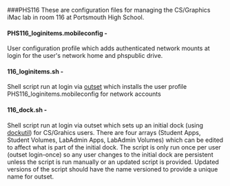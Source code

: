 ###PHS116
These are configuration files for managing the CS/Graphics iMac lab in room 116 at Portsmouth High School.

#### PHS116_loginitems.mobileconfig -
User configuration profile which adds authenticated network mounts at login for the user's network home and phspublic drive.

#### 116_loginitems.sh -
Shell script run at login via [outset](https://github.com/chilcote/outset) which installs the user profile PHS116_loginitems.mobileconfig for network accounts

#### 116_dock.sh -
Shell script run at login via outset which sets up an initial dock (using [dockutil](https://github.com/kcrawford/dockutil)) for CS/Grahics users. There are four arrays (Student Apps, Student Volumes, LabAdmin Apps, LabAdmin Volumes) which can be edited to affect what is part of the initial dock. 
The script is only run once per user (outset login-once) so any user changes to the initial dock are persistent unless the script is run manually or an updated script is provided. Updated versions of the script should have the name versioned to provide a unique name for outset.
